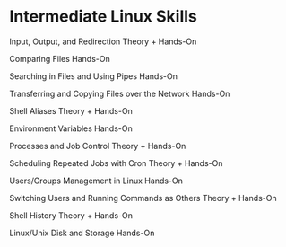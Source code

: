 # Intermediate Linux Skills

Input, Output, and Redirection Theory + Hands-On

Comparing Files Hands-On

Searching in Files and Using Pipes Hands-On

Transferring and Copying Files over the Network Hands-On

Shell Aliases Theory + Hands-On

Environment Variables Hands-On

Processes and Job Control Theory + Hands-On

Scheduling Repeated Jobs with Cron Theory + Hands-On

Users/Groups Management in Linux Hands-On

Switching Users and Running Commands as Others Theory + Hands-On

Shell History Theory + Hands-On

Linux/Unix Disk and Storage Hands-On
